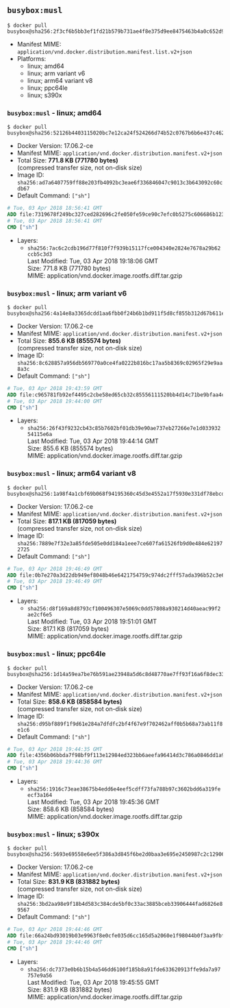 ## `busybox:musl`

```console
$ docker pull busybox@sha256:2f3cf6b5bb3ef1fd21b579b731ae4f8e375d9ee8475463b4a0c652d94824bf1a
```

-	Manifest MIME: `application/vnd.docker.distribution.manifest.list.v2+json`
-	Platforms:
	-	linux; amd64
	-	linux; arm variant v6
	-	linux; arm64 variant v8
	-	linux; ppc64le
	-	linux; s390x

### `busybox:musl` - linux; amd64

```console
$ docker pull busybox@sha256:52126b4403115020bc7e12ca24f524266d74b52c0767b6b6e437c462819d2822
```

-	Docker Version: 17.06.2-ce
-	Manifest MIME: `application/vnd.docker.distribution.manifest.v2+json`
-	Total Size: **771.8 KB (771780 bytes)**  
	(compressed transfer size, not on-disk size)
-	Image ID: `sha256:ad7a6407759ff88e203fb4092bc3eae6f336846047c9013c3b643092c60cdb67`
-	Default Command: `["sh"]`

```dockerfile
# Tue, 03 Apr 2018 18:56:41 GMT
ADD file:7319678f249bc327ced282696c2fe050fe59ce90c7efc0b5275c606686b12334 in / 
# Tue, 03 Apr 2018 18:56:41 GMT
CMD ["sh"]
```

-	Layers:
	-	`sha256:7ac6c2cdb196d77f810f7f939b15117fce004340e2824e7678a29b62ccb5c3d3`  
		Last Modified: Tue, 03 Apr 2018 19:18:06 GMT  
		Size: 771.8 KB (771780 bytes)  
		MIME: application/vnd.docker.image.rootfs.diff.tar.gzip

### `busybox:musl` - linux; arm variant v6

```console
$ docker pull busybox@sha256:4a14e8a3365dcdd1aa6fbb0f24b6b1bd911f5d8cf855b312d67b611e1ee39a8b
```

-	Docker Version: 17.06.2-ce
-	Manifest MIME: `application/vnd.docker.distribution.manifest.v2+json`
-	Total Size: **855.6 KB (855574 bytes)**  
	(compressed transfer size, not on-disk size)
-	Image ID: `sha256:8c628857a956db569770a0ce4fa0222b816bc17aa5b8369c02965f29e9aa8a3c`
-	Default Command: `["sh"]`

```dockerfile
# Tue, 03 Apr 2018 19:43:59 GMT
ADD file:c965781fb92ef4495c2cbe58ed65cb32c85556111520bb4d14c71be9bfaa4c01 in / 
# Tue, 03 Apr 2018 19:44:00 GMT
CMD ["sh"]
```

-	Layers:
	-	`sha256:26f43f9232cb43c85b7602bf01db39e90ae737eb27266e7e1d03393254115e6a`  
		Last Modified: Tue, 03 Apr 2018 19:44:14 GMT  
		Size: 855.6 KB (855574 bytes)  
		MIME: application/vnd.docker.image.rootfs.diff.tar.gzip

### `busybox:musl` - linux; arm64 variant v8

```console
$ docker pull busybox@sha256:1a98f4a1cbf69b068f94195360c45d3e4552a17f5930e331df78ebcdc8e231af
```

-	Docker Version: 17.06.2-ce
-	Manifest MIME: `application/vnd.docker.distribution.manifest.v2+json`
-	Total Size: **817.1 KB (817059 bytes)**  
	(compressed transfer size, not on-disk size)
-	Image ID: `sha256:7889e7f32e3a85fde505e0dd184a1eee7ce607fa61526fb9d0e484e621972725`
-	Default Command: `["sh"]`

```dockerfile
# Tue, 03 Apr 2018 19:46:49 GMT
ADD file:0b7e270a3d22db949ef8048b46e6421754759c974dc2fff57ada396b52c3e6d8 in / 
# Tue, 03 Apr 2018 19:46:49 GMT
CMD ["sh"]
```

-	Layers:
	-	`sha256:d8f169a8d8793cf100496307e5069c0dd57808a930214d40aeac99f2ae2cf6e5`  
		Last Modified: Tue, 03 Apr 2018 19:51:01 GMT  
		Size: 817.1 KB (817059 bytes)  
		MIME: application/vnd.docker.image.rootfs.diff.tar.gzip

### `busybox:musl` - linux; ppc64le

```console
$ docker pull busybox@sha256:1d14a59ea7be76b591ae23948a5d6c8d48770ae7ff93f16a6f8dec3329459e3f
```

-	Docker Version: 17.06.2-ce
-	Manifest MIME: `application/vnd.docker.distribution.manifest.v2+json`
-	Total Size: **858.6 KB (858584 bytes)**  
	(compressed transfer size, not on-disk size)
-	Image ID: `sha256:d95bf889f1f9d61e284a7dfdfc2bf4f67e9f702462aff0b5b68a73ab11f8e1c6`
-	Default Command: `["sh"]`

```dockerfile
# Tue, 03 Apr 2018 19:44:35 GMT
ADD file:4356b06bbda7f98bf9f113e12984ed323bb6aeefa96414d3c786a0846dd1a905 in / 
# Tue, 03 Apr 2018 19:44:36 GMT
CMD ["sh"]
```

-	Layers:
	-	`sha256:1916c73eae38675b4edd6e4eef5cdff73fa788b97c3602bdd6a319feecf3a164`  
		Last Modified: Tue, 03 Apr 2018 19:45:36 GMT  
		Size: 858.6 KB (858584 bytes)  
		MIME: application/vnd.docker.image.rootfs.diff.tar.gzip

### `busybox:musl` - linux; s390x

```console
$ docker pull busybox@sha256:5693e69558e6ee5f386a3d845f6be2d0baa3e695e2450987c2c12906511d8502
```

-	Docker Version: 17.06.2-ce
-	Manifest MIME: `application/vnd.docker.distribution.manifest.v2+json`
-	Total Size: **831.9 KB (831882 bytes)**  
	(compressed transfer size, not on-disk size)
-	Image ID: `sha256:3bd2aa98e9f18b4d583c384cde5bf0c33ac3885bceb33906444fad6826e89567`
-	Default Command: `["sh"]`

```dockerfile
# Tue, 03 Apr 2018 19:44:46 GMT
ADD file:66a24bd93019b03e9963f8e0cfe035d6cc165d5a2060e1f98044b0f3aa9fbf15 in / 
# Tue, 03 Apr 2018 19:44:46 GMT
CMD ["sh"]
```

-	Layers:
	-	`sha256:dc7373e0b6b15b4a546dd6100f185b8a91fde633620913ffe9da7a97757e9a56`  
		Last Modified: Tue, 03 Apr 2018 19:45:55 GMT  
		Size: 831.9 KB (831882 bytes)  
		MIME: application/vnd.docker.image.rootfs.diff.tar.gzip

